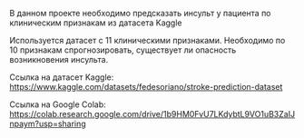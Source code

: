В данном проекте необходимо предсказать инсульт у пациента по клиническим признакам из датасета Kaggle

Используется датасет с 11 клиническими признаками.
Необходимо по 10 признакам спрогнозировать, существует ли опасность возникновения инсульта.

Ссылка на датасет Kaggle:
https://www.kaggle.com/datasets/fedesoriano/stroke-prediction-dataset

Ссылка на Google Colab:
https://colab.research.google.com/drive/1b9HM0FvU7LKdybtL9VO1uB3ZaIJnpaym?usp=sharing
